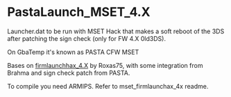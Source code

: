 # PastaLaunch_MSET_4.X


Launcher.dat to be run with MSET Hack  that makes a soft reboot of the 3DS after patching the sign check (only for FW 4.X 0ld3DS).

On GbaTemp it's known as PASTA CFW MSET

Bases on <a href="https://github.com/roxas75/mset_firmlaunchax_4x">firmlaunchhax_4.X</A> by Roxas75, with some integration from Brahma and sign check patch from PASTA.

To compile you need ARMIPS. Refer to mset_firmlaunchax_4x readme.
